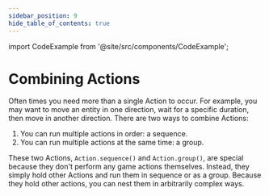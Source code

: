 ```yaml
---
sidebar_position: 9
hide_table_of_contents: true
---
```


import CodeExample from '@site/src/components/CodeExample';

# Combining Actions

Often times you need more than a single Action to occur. For example, you may want to move an entity in one direction, wait for a specific duration, then move in another direction. There are two ways to combine Actions: 

1. You can run multiple actions in order: a sequence.
2. You can run multiple actions at the same time: a group.

These two Actions, `Action.sequence()` and `Action.group()`, are special because they don't perform any game actions themselves. Instead, they simply hold other Actions and run them in sequence or as a group. Because they hold other actions, you can nest them in arbitrarily complex ways.
